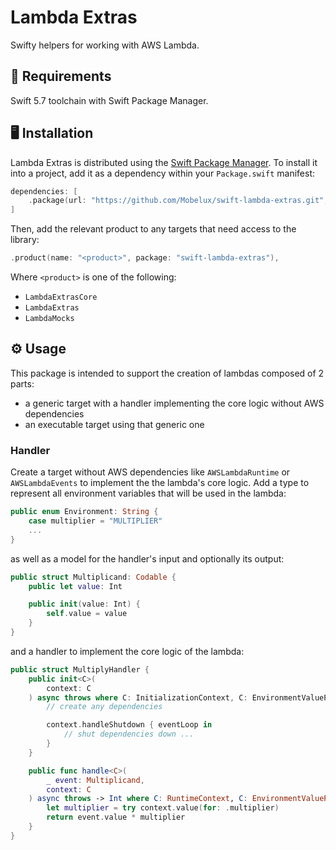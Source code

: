 # Lambda Extras

Swifty helpers for working with AWS Lambda.

## 📱 Requirements

Swift 5.7 toolchain with Swift Package Manager.

## 🖥 Installation

Lambda Extras is distributed using the [Swift Package Manager](https://swift.org/package-manager). To install it into a project, add it as a dependency within your `Package.swift` manifest:

```swift
dependencies: [
    .package(url: "https://github.com/Mobelux/swift-lambda-extras.git", from: "0.1.0")
]
```

Then, add the relevant product to any targets that need access to the library:

```swift
.product(name: "<product>", package: "swift-lambda-extras"),
```

Where `<product>` is one of the following:

- `LambdaExtrasCore`
- `LambdaExtras`
- `LambdaMocks`

## ⚙️ Usage

This package is intended to support the creation of lambdas composed of 2 parts:

- a generic target with a handler implementing the core logic without AWS dependencies
- an executable target using that generic one

### Handler

Create a target without AWS dependencies like `AWSLambdaRuntime` or  `AWSLambdaEvents` to implement the the lambda's core logic. Add a type to represent all environment variables that will be used in the lambda:

```swift
public enum Environment: String {
    case multiplier = "MULTIPLIER"
    ...
}
```

as well as a model for the handler's input and optionally its output:

```swift
public struct Multiplicand: Codable {
    public let value: Int

    public init(value: Int) {
        self.value = value
    }
}
```

and a handler to implement the core logic of the lambda:

```swift
public struct MultiplyHandler {
    public init<C>(
        context: C
    ) async throws where C: InitializationContext, C: EnvironmentValueProvider<Environment> {
        // create any dependencies

        context.handleShutdown { eventLoop in
            // shut dependencies down ...
        }
    }

    public func handle<C>(
        _ event: Multiplicand,
        context: C
    ) async throws -> Int where C: RuntimeContext, C: EnvironmentValueProvider<Environment> {
        let multiplier = try context.value(for: .multiplier)
        return event.value * multiplier
    }
}
```

